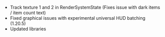 * Track texture 1 and 2 in RenderSystemState (Fixes issue with dark items / item count text)
* Fixed graphical issues with experimental universal HUD batching (1.20.5)
* Updated libraries
